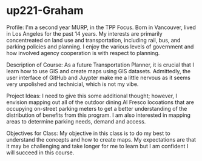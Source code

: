 # up221-Graham
Profile: 
I'm a second year MURP, in the TPP Focus. Born in Vancouver, lived in Los Angeles for the past 14 years. My interests are primarily concentreated on land use and transportation, including rail, bus, and parking policies and planning. I enjoy the various levels of government and how involved agency cooperation is with respect to planning.

Description of Course:
As a future Transportation Planner, it is crucial that I learn how to use GIS and create maps using GIS datasets. Admittedly, the user interface of GitHub and Juypter make me a little nervous as it seems very unpolished and technicial, which is not my vibe.

Project Ideas:
I need to give this some additional thought; however, I envision mapping out all of the outdoor dining Al Fresco locoations that are occupying on-street parking meters to get a better understanding of the distribution of benefits from this program. I am also interested in mapping areas to determine parking needs, demand and access.

Objectives for Class:
My objective in this class is to do my best to understand the concepts and how to create maps. My expectations are that it may be challenging and take longer for me to learn but I am confident I will succeed in this course. 
